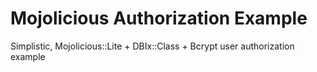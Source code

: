 # Mojolicious Authorization Example
Simplistic, Mojolicious::Lite + DBIx::Class + Bcrypt user authorization example
